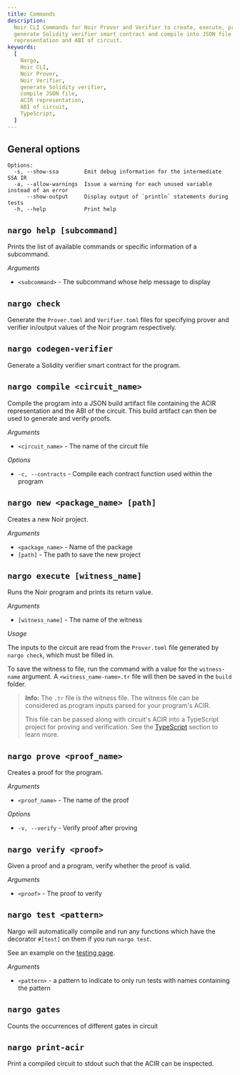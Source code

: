 ```yaml
---
title: Commands
description:
  Noir CLI Commands for Noir Prover and Verifier to create, execute, prove and verify programs,
  generate Solidity verifier smart contract and compile into JSON file containing ACIR
  representation and ABI of circuit.
keywords:
  [
    Nargo,
    Noir CLI,
    Noir Prover,
    Noir Verifier,
    generate Solidity verifier,
    compile JSON file,
    ACIR representation,
    ABI of circuit,
    TypeScript,
  ]
---
```


## General options

```
Options:
  -s, --show-ssa        Emit debug information for the intermediate SSA IR
  -a, --allow-warnings  Issue a warning for each unused variable instead of an error
      --show-output     Display output of `println` statements during tests
  -h, --help            Print help
```

## `nargo help [subcommand]`

Prints the list of available commands or specific information of a subcommand.

_Arguments_

- `<subcommand>` - The subcommand whose help message to display

## `nargo check`

Generate the `Prover.toml` and `Verifier.toml` files for specifying prover and verifier in/output
values of the Noir program respectively.

## `nargo codegen-verifier`

Generate a Solidity verifier smart contract for the program.

## `nargo compile <circuit_name>`

Compile the program into a JSON build artifact file containing the ACIR representation and the ABI
of the circuit. This build artifact can then be used to generate and verify proofs.

_Arguments_

- `<circuit_name>` - The name of the circuit file

_Options_

- `-c, --contracts` - Compile each contract function used within the program

## `nargo new <package_name> [path]`

Creates a new Noir project.

_Arguments_

- `<package_name>` - Name of the package
- `[path]` - The path to save the new project

## `nargo execute [witness_name]`

Runs the Noir program and prints its return value.

_Arguments_

- `[witness_name]` - The name of the witness

_Usage_

The inputs to the circuit are read from the `Prover.toml` file generated by `nargo check`, which
must be filled in.

To save the witness to file, run the command with a value for the `witness-name` argument. A
`<witness_name-name>.tr` file will then be saved in the `build` folder.

> **Info:** The `.tr` file is the witness file. The witness file can be considered as program inputs
> parsed for your program's ACIR.
>
> This file can be passed along with circuit's ACIR into a TypeScript project for proving and
> verification. See the
> [TypeScript](../typescript.md#proving-and-verifying-externally-compiled-files) section to learn
> more.

## `nargo prove <proof_name>`

Creates a proof for the program.

_Arguments_

- `<proof_name>` - The name of the proof

_Options_

- `-v, --verify` - Verify proof after proving

## `nargo verify <proof>`

Given a proof and a program, verify whether the proof is valid.

_Arguments_

- `<proof>` - The proof to verify

## `nargo test <pattern>`

Nargo will automatically compile and run any functions which have the decorator `#[test]` on them if
you run `nargo test`.

See an example on the [testing page](./02_testing.md).

_Arguments_

- `<pattern>` - a pattern to indicate to only run tests with names containing the pattern

## `nargo gates`

Counts the occurrences of different gates in circuit

## `nargo print-acir`

Print a compiled circuit to stdout such that the ACIR can be inspected.
